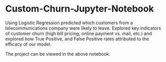 # Custom-Churn-Jupyter-Notebook

Using Logistic Regression predicted which customers from a telecommunications company were
likely to leave. Explored key indicators of customer churn (high bill pricing, online payment vs. mail, etc.)
and explored how True Positive, and False Positive rates attributed to the efficacy of our model.

The project can be viewed in the above notebook.
